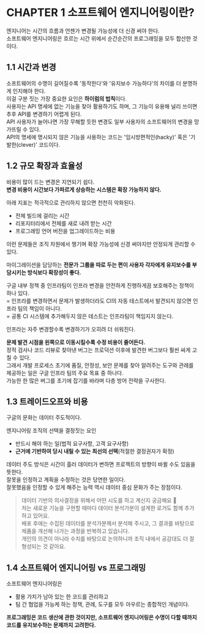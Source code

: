# CHAPTER 1 소프트웨어 엔지니어링이란?

엔지니어는 시간의 흐름과 언젠가 변경될 가능성에 더 신경 써야 한다.  
소프트웨어 엔지니어링은 흐르는 시간 위에서 순간순간의 프로그래밍을 모두 합산한 것이다.

## 1.1 시간과 변경

소프트웨어의 수명이 길어질수록 '동작한다'와 '유지보수 가능하다'의 차이를 더 분명하게 인지해야 한다.  
이걸 구분 짓는 가장 중요한 요인은 **하이럼의 법칙**이다.  
사용자는 API 명세에 없는 기능을 찾아 활용하기도 하며, 그 기능이 유용해 널리 쓰이면 추후 API를 변경하기 어렵게 된다.  
API 사용자가 늘어나면 가장 무해할 듯한 변경도 일부 사용자의 소프트웨어의 변경을 망가뜨릴 수 있다.  
API의 명세에 명시되지 않은 기능을 사용하는 코드는 '임시방편적인(hacky)' 혹은 '기발한(clever)' 코드이다.  

## 1.2 규모 확장과 효율성

비용이 많이 드는 변경은 지연되기 쉽다.  
**변경 비용이 시간보다 가파르게 상승하는 시스템은 확장 가능하지 않다.**  

아래 지표는 적극적으로 관리하지 않으면 천천히 악화된다.  
- 전체 빌드에 걸리는 시간
- 리포지터리에서 전체를 새로 내려 받는 시간
- 프로그래밍 언어 버전을 업그레이드하는 비용

이런 문제들은 조직 차원에서 챙기며 확장 가능성에 신경 써야지만 안정되게 관리할 수 있다.  

마이그레이션을 담당하는 **전문가 그룹을 따로 두는 편이 사용자 각자에게 유지보수를 부담시키는 방식보다 확장성이 좋다.**  

구글 내부 정책 중 인프라팀이 인프라 변경을 안전하게 진행하게끔 보호해주는 정책이 하나 있다.  
= 인프라를 변경하면서 문제가 발생하더라도 CI의 자동 테스트에서 발견되지 않으면 인프라 팀의 책임이 아니다.  
= 공통 CI 시스템에 추가해두지 않은 테스트는 인프라팀이 책임지지 않는다.

인프라는 자주 변경할수록 변경하기가 오히려 더 쉬워진다.

**문제 발견 시점을 왼쪽으로 이동시킬수록 수정 비용이 줄어든다.**  
정적 검사나 코드 리뷰로 찾아낸 버그는 프로덕션 이후에 발견한 버그보다 훨씬 싸게 고칠 수 있다.  
그래서 개발 프로세스 초기에 품질, 안정성, 보안 문제를 찾아 알려주는 도구와 관례를 제공하는 일은 구글 인프라 팀의 주요 목표 중 하나다.  
가능한 한 많은 버그를 초기에 잡기를 바라며 다층 방어 전략을 구사한다.

## 1.3 트레이드오프와 비용

구글의 문화는 데이터 주도적이다.  

엔지니어링 조직의 선택을 결정짓는 요인
- 반드시 해야 하는 일(법적 요구사항, 고객 요구사항)
- **근거에 기반하여 당시 내릴 수 있는 최선의 선택**(적절한 결정권자가 확정)

데이터 주도 방식은 시간이 흘러 데이터가 변하면 프로젝트의 방향이 바뀔 수도 있음을 뜻한다.  
잘못을 인정하고 계획을 수정하는 것은 당연한 일이다.  
잘못했음을 인정할 수 있게 해주는 능력 역시 데이터 중심 문화가 주는 장점이다.

> 데이터 기반의 의사결정을 위해서 어떤 시도를 하고 계신지 궁금해요 👀  
> 저는 새로운 기능을 구현할 때마다 데이터 분석가분이 설계한 로거도 함께 추가하고 있어요.  
> 배포 후에는 수집된 데이터를 분석가분께서 분석해 주시고, 그 결과를 바탕으로 제품을 개선해 나가는 과정을 반복하고 있습니다.  
> 개인의 의견이 아니라 수치를 바탕으로 논의하니까 조직 내에서 공감대도 더 잘 형성되는 것 같아요.

## 1.4 소프트웨어 엔지니어링 vs 프로그래밍

소프트웨어 엔지니어링은
- 활용 가치가 남아 있는 한 코드를 관리하고
- 팀 간 협업을 가능케 하는 정책, 관례, 도구를 모두 아우르는 종합적인 개념이다.

**프로그래밍은 코드 생산에 관한 것이지만, 소프트웨어 엔지니어링은 수명이 다할 때까지 코드를 유지보수하는 문제까지 고려한다.**
